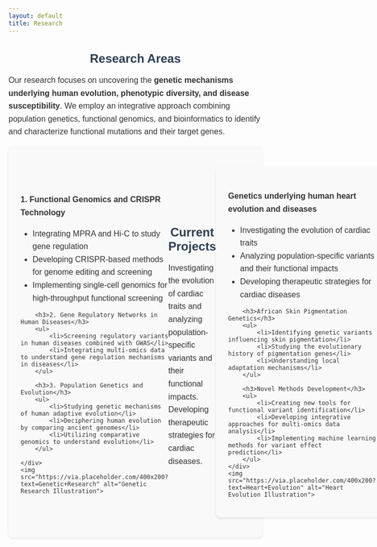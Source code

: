 ```yaml
---
layout: default
title: Research
---
```


<style>
    /* Typography enhancements */
    body {
        font-family: 'Arial', sans-serif;
        color: #333;
    }
    h2 {
        font-size: 1.5rem;
        color: #2c3e50;
        margin-bottom: 1rem;
        text-align: center;
    }
    p, li, h3 {
        font-size: 1rem;
        line-height: 1.6;
        text-align: left;
    }

    /* Color scheme for subsections */
    .section {
        background-color: #f9f9f9;
        padding: 1.5rem;
        border-radius: 8px;
        box-shadow: 0 2px 4px rgba(0, 0, 0, 0.1);
        display: flex;
        flex-direction: row;
        justify-content: space-between;
        align-items: center;
        margin: 1rem 0;
    }

    /* Visual elements */
    img {
        width: 33%;
        height: auto;
        margin-left: 1rem;
    }
</style>

<div>
    <h2>Research Areas</h2>
    <p>Our research focuses on uncovering the <strong>genetic mechanisms underlying human evolution, phenotypic diversity, and disease susceptibility</strong>. We employ an integrative approach combining population genetics, functional genomics, and bioinformatics to identify and characterize functional mutations and their target genes.</p>
</div>

<div class="section">
    <div>
        <h3>1. Functional Genomics and CRISPR Technology</h3>
        <ul>
            <li>Integrating MPRA and Hi-C to study gene regulation</li>
            <li>Developing CRISPR-based methods for genome editing and screening</li>
            <li>Implementing single-cell genomics for high-throughput functional screening</li>
        </ul>

        <h3>2. Gene Regulatory Networks in Human Diseases</h3>
        <ul>
            <li>Screening regulatory variants in human diseases combined with GWAS</li>
            <li>Integrating multi-omics data to understand gene regulation mechanisms in diseases</li>
        </ul>

        <h3>3. Population Genetics and Evolution</h3>
        <ul>
            <li>Studying genetic mechanisms of human adaptive evolution</li>
            <li>Deciphering human evolution by comparing ancient genomes</li>
            <li>Utilizing comparative genomics to understand evolution</li>
        </ul>

    </div>
    <img src="https://via.placeholder.com/400x200?text=Genetic+Research" alt="Genetic Research Illustration">
</div>

<div>
    <h2>Current Projects</h2>
    <p>Investigating the evolution of cardiac traits and analyzing population-specific variants and their functional impacts. Developing therapeutic strategies for cardiac diseases.</p>
</div>

<div class="section">
    <div>
        <h3>Genetics underlying human heart evolution and diseases</h3>
        <ul>
            <li>Investigating the evolution of cardiac traits</li>
            <li>Analyzing population-specific variants and their functional impacts</li>
            <li>Developing therapeutic strategies for cardiac diseases</li>
        </ul>

        <h3>African Skin Pigmentation Genetics</h3>
        <ul>
            <li>Identifying genetic variants influencing skin pigmentation</li>
            <li>Studying the evolutionary history of pigmentation genes</li>
            <li>Understanding local adaptation mechanisms</li>
        </ul>

        <h3>Novel Methods Development</h3>
        <ul>
            <li>Creating new tools for functional variant identification</li>
            <li>Developing integrative approaches for multi-omics data analysis</li>
            <li>Implementing machine learning methods for variant effect prediction</li>
        </ul>
    </div>
    <img src="https://via.placeholder.com/400x200?text=Heart+Evolution" alt="Heart Evolution Illustration">
</div> 